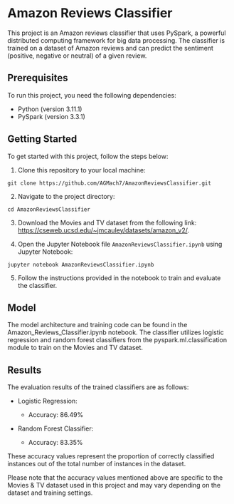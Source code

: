 # Amazon Reviews Classifier

This project is an Amazon reviews classifier that uses PySpark, a powerful distributed computing framework for big data processing. The classifier is trained on a dataset of Amazon reviews and can predict the sentiment (positive, negative or neutral) of a given review.

## Prerequisites

To run this project, you need the following dependencies:

- Python (version 3.11.1)
- PySpark (version 3.3.1)

## Getting Started

To get started with this project, follow the steps below:

1. Clone this repository to your local machine:

```
git clone https://github.com/AGMach7/AmazonReviewsClassifier.git
```

2. Navigate to the project directory:

```
cd AmazonReviewsClassifier
```

3. Download the Movies and TV dataset from the following link: https://cseweb.ucsd.edu/~jmcauley/datasets/amazon_v2/.
  
4. Open the Jupyter Notebook file `AmazonReviewsClassifier.ipynb` using Jupyter Notebook:

```
jupyter notebook AmazonReviewsClassifier.ipynb
```

5. Follow the instructions provided in the notebook to train and evaluate the classifier.

## Model

The model architecture and training code can be found in the Amazon_Reviews_Classifier.ipynb notebook. The classifier utilizes logistic regression and random forest classifiers from the pyspark.ml.classification module to train on the Movies and TV dataset.

## Results

The evaluation results of the trained classifiers are as follows:

- Logistic Regression:
  - Accuracy: 86.49%

- Random Forest Classifier:
  - Accuracy: 83.35%

These accuracy values represent the proportion of correctly classified instances out of the total number of instances in the dataset.

Please note that the accuracy values mentioned above are specific to the Movies & TV dataset used in this project and may vary depending on the dataset and training settings.
